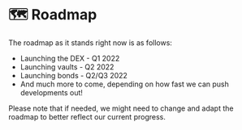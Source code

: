 # 🗺 Roadmap

The roadmap as it stands right now is as follows:

* Launching the DEX - Q1 2022
* Launching vaults - Q2 2022
* Launching bonds - Q2/Q3 2022
* And much more to come, depending on how fast we can push developments out!

Please note that if needed, we might need to change and adapt the roadmap to better reflect our current progress.
